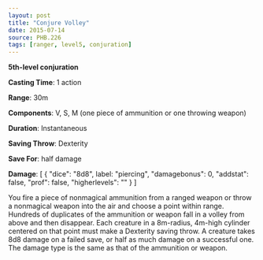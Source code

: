 ```yaml
---
layout: post
title: "Conjure Volley"
date: 2015-07-14
source: PHB.226
tags: [ranger, level5, conjuration]
---
```


**5th-level conjuration**

**Casting Time**: 1 action

**Range**: 30m

**Components**: V, S, M (one piece of ammunition or one throwing weapon)

**Duration**: Instantaneous

**Saving Throw**: Dexterity

**Save For**: half damage

**Damage**: [ { "dice": "8d8", label: "piercing", "damagebonus": 0, "addstat": false, "prof": false, "higherlevels": "" } ]

You fire a piece of nonmagical ammunition from a ranged weapon or throw a nonmagical weapon into the air and choose a point within range. Hundreds of duplicates of the ammunition or weapon fall in a volley from above and then disappear. Each creature in a 8m-radius, 4m-high cylinder centered on that point must make a Dexterity saving throw. A creature takes 8d8 damage on a failed save, or half as much damage on a successful one. The damage type is the same as that of the ammunition or weapon.
